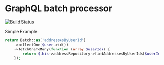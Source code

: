 GraphQL batch processor
===

[![Build Status](https://travis-ci.org/vasily-kartashov/graphql-batch-processing)](https://travis-ci.org/vasily-kartashov/graphql-batch-processing)

Simple Example:

```php
return Batch::as('addressesByUserId')
    ->collectOne($user->id())
    ->fetchOneToMany(function (array $userIds) {
        return $this->addressRepository->findAddressesByUserIds($userIds);
    });
```